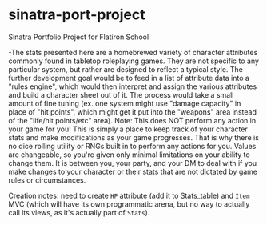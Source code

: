 # sinatra-port-project
Sinatra Portfolio Project for Flatiron School

-The stats presented here are a homebrewed variety of character attributes commonly found in tabletop roleplaying games. They are not specific to any particular system, but rather are designed to reflect a typical style. The further development goal would be to feed in a list of attribute data into a "rules engine", which would then interpret and assign the various attributes and build a character sheet out of it. The process would take a small amount of fine tuning (ex. one system might use "damage capacity" in place of "hit points", which might get it put into the "weapons" area instead of the "life/hit points/etc" area).
Note: This does NOT perform any action in your game for you! This is simply a place to keep track of your character stats and make modifications as your game progresses. That is why there is no dice rolling utility or RNGs built in to perform any actions for you. Values are changeable, so you're given only minimal limitations on your ability to change them. It is between you, your party, and your DM to deal with if you make changes to your character or their stats that are not dictated by game rules or circumstances.

Creation notes: need to create `HP` attribute (add it to Stats_table) and `Item` MVC (which will have its own programmatic arena, but no way to actually call its views, as it's actually part of `Stats`).